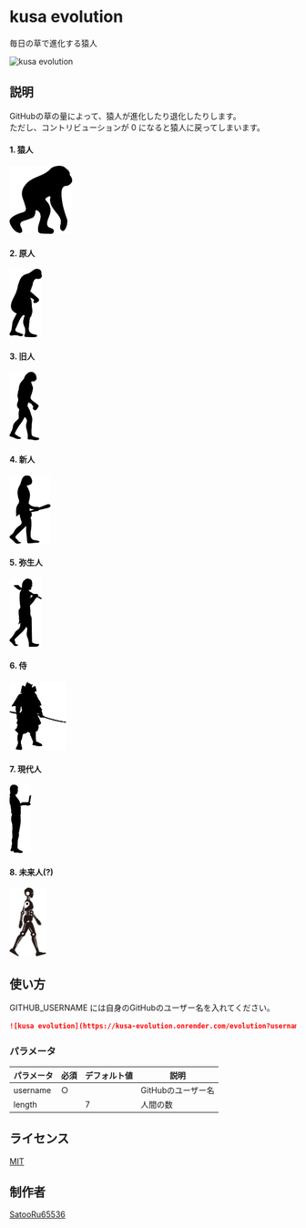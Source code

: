 # kusa evolution
毎日の草で進化する猿人  

![kusa evolution](https://kusa-evolution.onrender.com/evolution?username=SatooRu65536)

## 説明
GitHubの草の量によって、猿人が進化したり退化したりします。  
ただし、コントリビューションが 0 になると猿人に戻ってしまいます。

#### 1. 猿人
<img src="./assets/enjin.svg" height="120px" />

#### 2. 原人
<img src="./assets/genjin.svg" height="120px" />

#### 3. 旧人
<img src="./assets/kyujin.svg" height="120px" />

#### 4. 新人
<img src="./assets/shinjin.svg" height="120px" />

#### 5. 弥生人
<img src="./assets/yayoijin.svg" height="120px" />

#### 6. 侍
<img src="./assets/samurai.svg" height="120px" />

#### 7. 現代人
<img src="./assets/gendaijin.svg" height="120px" />

#### 8. 未来人(?)
<img src="./assets/miraijin.svg" height="120px" />


## 使い方
GITHUB_USERNAME には自身のGitHubのユーザー名を入れてください。

```markdown
![kusa evolution](https://kusa-evolution.onrender.com/evolution?username={GITHUB_USERNAME})
```

### パラメータ
| パラメータ | 必須 | デフォルト値 | 説明 |
| --- | --- | --- | --- |
| username | ○ |  | GitHubのユーザー名 |
| length |  | 7 | 人間の数 |

## ライセンス
[MIT](./LICENSE)

## 制作者
[SatooRu65536](https://satooru.me)
